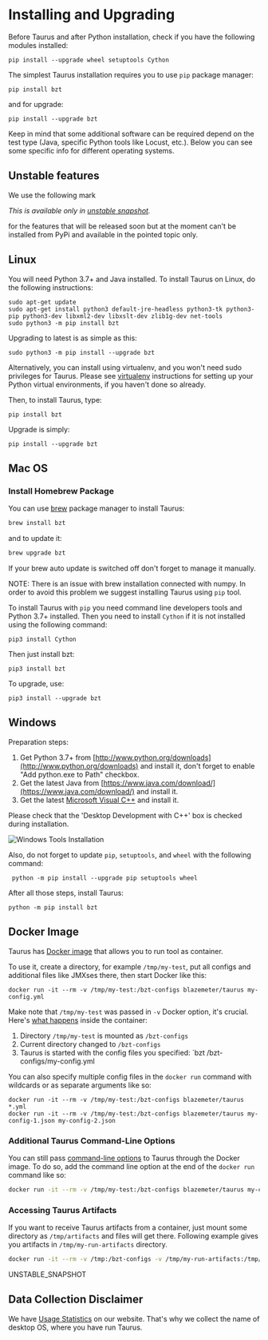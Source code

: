# Installing and Upgrading

Before Taurus and after Python installation, check if you have the following modules installed:
```
pip install --upgrade wheel setuptools Cython
```

The simplest Taurus installation requires you to use `pip` package manager:

```
pip install bzt
```  

and for upgrade:

```
pip install --upgrade bzt
```

Keep in mind that some additional software can be required depend on the test type
(Java, specific Python tools like Locust, etc.).
Below you can see some specific info for different operating systems.

## Unstable features
We use the following mark

_This is available only in [unstable snapshot](https://gettaurus.org/install/Installation/#Latest-Unstable-Snapshot)._

for the features that will be released soon but at the moment
can't be installed from PyPi and available in the pointed topic only.

## Linux

You will need Python 3.7+ and Java installed. To install Taurus on Linux, do the following instructions:

```
sudo apt-get update
sudo apt-get install python3 default-jre-headless python3-tk python3-pip python3-dev libxml2-dev libxslt-dev zlib1g-dev net-tools
sudo python3 -m pip install bzt
```
Upgrading to latest is as simple as this:

```
sudo python3 -m pip install --upgrade bzt
```

Alternatively, you can install using virtualenv, and you won't need sudo privileges for Taurus. 
Please see [virtualenv](https://virtualenv.pypa.io/en/stable/installation/) instructions for setting up 
your Python virtual environments, if you haven't done so already.

Then, to install Taurus, type:

```
pip install bzt
```

Upgrade is simply:

```
pip install --upgrade bzt
```

## Mac OS
### Install Homebrew Package
You can use [brew](https://brew.sh/) package manager to install Taurus:
```bash
brew install bzt
```
and to update it:
```bash
brew upgrade bzt
```
If your brew auto update is switched off don't forget to manage it manually.

NOTE: There is an issue with brew installation connected with numpy. 
In order to avoid this problem we suggest installing Taurus using `pip` tool.

To install Taurus with `pip` you need command line developers tools and Python 3.7+ installed.
Then you need to install `Cython` if it is not installed using the following command:
```
pip3 install Cython
```

Then just install bzt:
```
pip3 install bzt
```

To upgrade, use:

```
pip3 install --upgrade bzt
```

## Windows

Preparation steps:

1. Get Python 3.7+ from [http://www.python.org/downloads](http://www.python.org/downloads) and install it, don't forget to enable "Add python.exe to Path" checkbox.
2. Get the latest Java from [https://www.java.com/download/](https://www.java.com/download/) and install it.
3. Get the latest [Microsoft Visual C++](https://visualstudio.microsoft.com/thank-you-downloading-visual-studio/?sku=Community&rel=16) and install it.

Please check that the 'Desktop Development with C++' box is checked during installation. 

![Windows Tools Installation](win-tools-install.png)

Also, do not forget to update `pip`, `setuptools`, and `wheel` with the following command:
```
 python -m pip install --upgrade pip setuptools wheel
```

After all those steps, install Taurus:
```
python -m pip install bzt
```

## Docker Image

Taurus has [Docker image](https://hub.docker.com/r/blazemeter/taurus/) that allows you to run tool as container.

To use it, create a directory, for example `/tmp/my-test`, put all configs and additional files like JMXses there, 
then start Docker like this:

```
docker run -it --rm -v /tmp/my-test:/bzt-configs blazemeter/taurus my-config.yml
```

Make note that `/tmp/my-test` was passed in `-v` Docker option, it's crucial. 
Here's [what happens](https://github.com/Blazemeter/taurus/blob/master/Dockerfile) inside the container:
 1. Directory `/tmp/my-test` is mounted as `/bzt-configs`
 1. Current directory changed to `/bzt-configs`
 1. Taurus is started with the config files you specified: `bzt /bzt-configs/my-config.yml

You can also specify multiple config files in the `docker run` command with wildcards or as 
separate arguments like so:

```
docker run -it --rm -v /tmp/my-test:/bzt-configs blazemeter/taurus *.yml
docker run -it --rm -v /tmp/my-test:/bzt-configs blazemeter/taurus my-config-1.json my-config-2.json
```

### Additional Taurus Command-Line Options

You can still pass [command-line options](https://github.com/Blazemeter/taurus/blob/master/site/dat/docs/CommandLine.md) 
to Taurus through the Docker image. To do so, add the command line option at the end of the `docker run` command like so:

```bash
docker run -it --rm -v /tmp/my-test:/bzt-configs blazemeter/taurus my-config-1.yml -o scenarios.sample.data-sources.0=data.csv
```


### Accessing Taurus Artifacts
If you want to receive Taurus artifacts from a container, just mount some directory as `/tmp/artifacts` and 
files will get there. Following example gives you artifacts in `/tmp/my-run-artifacts` directory.

```bash
docker run -it --rm -v /tmp:/bzt-configs -v /tmp/my-run-artifacts:/tmp/artifacts blazemeter/taurus
```

UNSTABLE_SNAPSHOT

## Data Collection Disclaimer

We have [Usage Statistics](/bzt-usage-stats) on our website. That's why we collect the name of desktop OS, 
where you have run Taurus.

